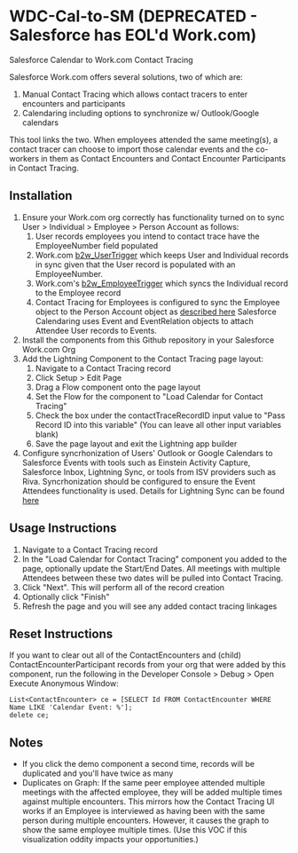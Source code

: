# WDC-Cal-to-SM (DEPRECATED - Salesforce has EOL'd Work.com)
Salesforce Calendar to Work.com Contact Tracing

Salesforce Work.com offers several solutions, two of which are:
1) Manual Contact Tracing which allows contact tracers to enter encounters and participants
2) Calendaring including options to synchronize w/ Outlook/Google calendars

This tool links the two. When employees attended the same meeting(s), a contact tracer can choose to import those calendar events and the co-workers in them as Contact Encounters and Contact Encounter Participants in Contact Tracing.

## Installation
1. Ensure your Work.com org correctly has functionality turned on to sync User > Individual > Employee > Person Account as follows:
    1. User records employees you intend to contact trace have the EmployeeNumber field populated
    2. Work.com [b2w_UserTrigger](https://help.salesforce.com/articleView?id=wcc_setup_understand_disable_wcc.htm&type=5) which keeps User and Individual records in sync given that the User record is populated with an EmployeeNumber.
    3. Work.com's [b2w_EmployeeTrigger](https://help.salesforce.com/articleView?id=wcc_setup_understand_disable_wcc.htm&type=5) which syncs the Individual record to the Employee record
    4. Contact Tracing for Employees is configured to sync the Employee object to the Person Account object as [described here](https://help.salesforce.com/articleView?id=emergency_response_admin_synchronize_apex.htm&type=5)
Salesforce Calendaring uses Event and EventRelation objects to attach Attendee User records to Events.
2. Install the components from this Github repository in your Salesforce Work.com Org
3. Add the Lightning Component to the Contact Tracing page layout:
    1. Navigate to a Contact Tracing record
    2. Click Setup > Edit Page
    3. Drag a Flow component onto the page layout
    4. Set the Flow for the component to "Load Calendar for Contact Tracing"
    5. Check the box under the contactTraceRecordID input value to "Pass Record ID into this variable" (You can leave all other input variables blank)
    6. Save the page layout and exit the Lightning app builder
4. Configure syncrhonization of Users' Outlook or Google Calendars to Salesforce Events with tools such as Einstein Activity Capture, Salesforce Inbox, Lightning Sync, or tools from ISV providers such as Riva.  Syncrhonization should be configured to ensure the Event Attendees functionality is used.  Details for Lightning Sync can be found [here](https://help.salesforce.com/articleView?id=lightning_sync_admin_event_attendee_sync.htm&type=5) 

## Usage Instructions
1. Navigate to a Contact Tracing record
2. In the "Load Calendar for Contact Tracing" component you added to the page, optionally update the Start/End Dates. All meetings with multiple Attendees between these two dates will be pulled into Contact Tracing.
3. Click "Next". This will perform all of the record creation
4. Optionally click "Finish"
5. Refresh the page and you will see any added contact tracing linkages

## Reset Instructions
If you want to clear out all of the ContactEncounters and (child) ContactEncounterParticipant records from your org that were added by this component, run the following in the Developer Console > Debug > Open Execute Anonymous Window:

    List<ContactEncounter> ce = [SELECT Id FROM ContactEncounter WHERE Name LIKE 'Calendar Event: %'];
    delete ce;

## Notes
* If you click the demo component a second time, records will be duplicated and you'll have twice as many
* Duplicates on Graph: If the same peer employee attended multiple meetings with the affected employee, they will be added multiple times against multiple encounters. This mirrors how the Contact Tracing UI works if an Employee is interviewed as having been with the same person during multiple encounters. However, it causes the graph to show the same employee multiple times. (Use this VOC if this visualization oddity impacts your opportunities.)
